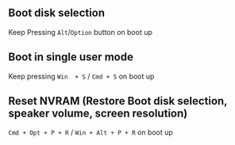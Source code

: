## Boot disk selection 
Keep Pressing `Alt`/`Option` button on boot up

## Boot in single user mode
Keep pressing `Win  + S` / `Cmd + S` on boot up

## Reset NVRAM (Restore Boot disk selection, speaker volume, screen resolution)
`Cmd + Opt + P + R` / `Win + Alt + P + R` on boot up 


